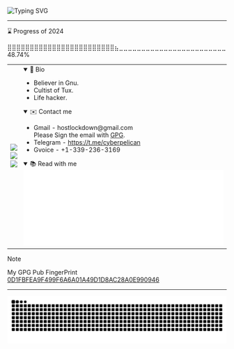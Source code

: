 ![Typing SVG](https://readme-typing-svg.demolab.com?font=Fira+Code&duration=3000&pause=500&color=1DF786&random=false&width=435&lines=Welcome+to+the+real+world.;It+sucks.;And+you+will+love+it.)

---

<!--START_SECTION:progress-->
⌛ Progress of 2024

⣿⣿⣿⣿⣿⣿⣿⣿⣿⣿⣿⣿⣿⣿⣿⣿⣿⣿⣿⣿⣿⣿⣿⣿⣦⣀⣀⣀⣀⣀⣀⣀⣀⣀⣀⣀⣀⣀⣀⣀⣀⣀⣀⣀⣀⣀⣀⣀⣀ 48.74%
<!--END_SECTION:progress-->

<table>
<tr>
<td>
<img src="http://github-profile-summary-cards.vercel.app/api/cards/profile-details?username=dhay3&theme=2077" style="width:500px"><br>
<img src="https://github-readme-stats.vercel.app/api?username=dhay3&show_icons=true&theme=radical&hide_title=true&card_width=500&hide_border=true"/><br>
<img src="https://leetcard.jacoblin.cool/dhay3?site=cn&theme=dark"/><br>
</td>
<td style="float:left;text-align:left">
<details open>
<summary>👋 Bio</summary>
<ul>
<li>Believer in Gnu.</li>
<li>Cultist of Tux.</li>
<li>Life hacker.</li>
</ul>
</details>
<details open>
<summary>✉️ Contact me</summary>
<ul>
<li>
Gmail - <a onmouseover="this.style.color='#0F0';this.style.textDecoration='none'">hostlockdown@gmail.com</a>
<br>
Please Sign the email with
<a href="https://gnupg.org/">GPG</a>.
<br>
</li>
<li>
Telegram - 
<a href="https://t.me/cyberpelican">https://t.me/cyberpelican</a>
</li>
<li>
Gvoice - +1-339-236-3169
</li>
</ul>
</details>
<details open>
<summary>📚 Read with me</summary>
<img src="https://raw.githubusercontent.com/dhay3/dhay3/main/metrics.plugin.rss.svg"/>
</details>
</td>
</tr>
</table>

> [!NOTE] 
> 
> My GPG Pub FingerPrint [0D1FBFEA9F499F6A6A01A49D1D8AC28A0E990946](https://keys.openpgp.org/search?q=0D1FBFEA9F499F6A6A01A49D1D8AC28A0E990946)

---
![](https://raw.githubusercontent.com/dhay3/dhay3/output/github-contribution-grid-snake.svg)